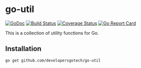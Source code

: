 # go-util

[![GoDoc](https://godoc.org/github.com/developersgotech/go-util?status.svg)](https://godoc.org/github.com/developersgotech/go-util)
[![Build Status](https://travis-ci.org/developersgotech/go-util.svg?branch=master)](https://travis-ci.org/developersgotech/go-util)
[![Coverage Status](https://coveralls.io/repos/developersgotech/go-util/badge.svg?branch=master&service=github)](https://coveralls.io/github/developersgotech/go-util?branch=master)
[![Go Report Card](https://goreportcard.com/badge/github.com/developersgotech/go-util)](https://goreportcard.com/report/github.com/developersgotech/go-util)

This is a collection of utility functions for Go.

## Installation

```bash
go get github.com/developersgotech/go-util
```
